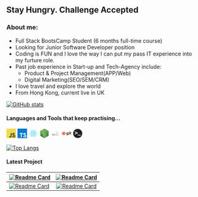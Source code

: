 ## Stay Hungry. Challenge Accepted

### About me:
- Full Stack BootsCamp Student (6 months full-time course)
- Looking for Junior Software Developer position
- Coding is FUN and I love the way I can put my pass IT experience into my furture role.
- Past job experience in Start-up and Tech-Agency include: 
    -  Product & Project Management(APP/Web)
    -  Digital Marketing(SEO/SEM/CRM)
- I love travel and explore the world
- From Hong Kong, current live in UK

[![GitHub stats](https://github-readme-stats.vercel.app/api?username=catlirex&hide=stars,contribs&count_private=true&show_icons=true&theme=tokyonight)](https://github.com/catlirex)

#### Languages and Tools that keep practising...

<code><img height="25" src="https://raw.githubusercontent.com/github/explore/80688e429a7d4ef2fca1e82350fe8e3517d3494d/topics/javascript/javascript.png"></code>
<code><img height="25" src="https://raw.githubusercontent.com/github/explore/80688e429a7d4ef2fca1e82350fe8e3517d3494d/topics/typescript/typescript.png"></code>
<code><img height="25" src="https://raw.githubusercontent.com/github/explore/80688e429a7d4ef2fca1e82350fe8e3517d3494d/topics/react/react.png"></code>
<code><img height="25" src="https://raw.githubusercontent.com/github/explore/80688e429a7d4ef2fca1e82350fe8e3517d3494d/topics/nodejs/nodejs.png"></code>
<code><img height="25" src="https://raw.githubusercontent.com/github/explore/80688e429a7d4ef2fca1e82350fe8e3517d3494d/topics/mysql/mysql.png"></code>
<code><img height="25" src="https://raw.githubusercontent.com/github/explore/80688e429a7d4ef2fca1e82350fe8e3517d3494d/topics/git/git.png"></code>
<code><img height="25" src="https://raw.githubusercontent.com/github/explore/80688e429a7d4ef2fca1e82350fe8e3517d3494d/topics/terminal/terminal.png"></code>

[![Top Langs](https://github-readme-stats.vercel.app/api/top-langs/?username=catlirex&layout=compact&theme=tokyonight&hide_border=ture)](https://github.com/catlirex)


#### Latest Project
| [![Readme Card](https://github-readme-stats.vercel.app/api/pin/?username=catlirex&repo=LondonTransportApp-TFL-Refactor&theme=highcontrast)](https://github.com/catlirex/LondonTransportApp-TFL-Refactor) | [![Readme Card](https://github-readme-stats.vercel.app/api/pin/?username=catlirex&repo=USStockApp-vanillaJS-TS&theme=highcontrast)](https://github.com/catlirex/USStockApp-vanillaJS-TS) |
|---|:---:|
| [![Readme Card](https://github-readme-stats.vercel.app/api/pin/?username=catlirex&repo=boolean-uk-react-crypto-tracker&theme=highcontrast)](https://github.com/catlirex/boolean-uk-react-crypto-tracker) | [![Readme Card](https://github-readme-stats.vercel.app/api/pin/?username=catlirex&repo=boolean-uk-html-project&theme=highcontrast)](https://github.com/catlirex/boolean-uk-html-project) |
